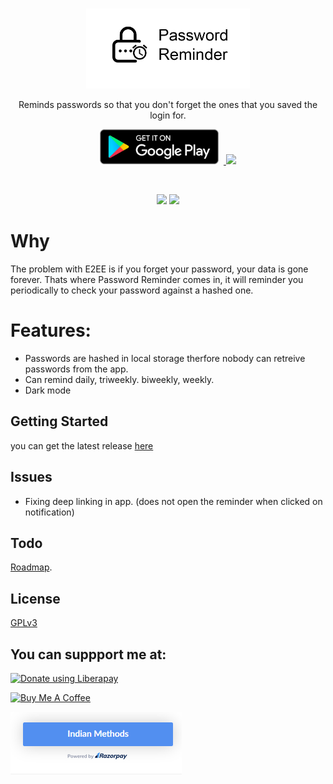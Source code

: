 <br>

<p align='center'>
<img height="128"  src="fastlane/metadata/android/en-US/images/featureGraphic.png"/>
</p>

<p align='center'>
Reminds passwords so that you don't forget the ones that you saved the login for.
</p>
 
<p align='center'>
    <a href='https://play.google.com/store/apps/details?id=com.abhinavmarwaha.passwordreminder'>
        <img  height="56"  alt='Get it on Google Play' style="padding-right:8px;" src='assets/get-it-on-play-store.png' />
    </a>
    <a href='https://f-droid.org/packages/org.abhinavmarwaha.passwordreminder/'>
        <img height="56" src="assets/external/get-it-on-fdroid.png">
    </a>
</p>

<br>

<p align='center'>
    <img src="https://img.shields.io/github/license/abhinavmarwaha/passwordreminder?color=teal"/>
    <img src="https://img.shields.io/github/v/release/abhinavmarwaha/passwordreminder?include_prereleases&color=teal"/>
</p>

# Why

The problem with E2EE is if you forget your password, your data is gone forever. Thats where Password Reminder comes in, it will reminder you periodically to check your password against a hashed one.

# Features:

* Passwords are hashed in local storage therfore nobody can retreive passwords from the app.
* Can remind daily, triweekly. biweekly, weekly.
* Dark mode

## Getting Started

you can get the latest release [here](https://github.com/abhinavmarwaha/passwordreminder/releases)

## Issues

* Fixing deep linking in app. (does not open the reminder when clicked on notification)

## Todo

[Roadmap](https://github.com/abhinavmarwaha/passwordreminder/projects/2).

## License

[GPLv3](https://www.gnu.org/licenses/gpl-3.0.en.html)

## You can suppport me at:

<noscript><a href="https://liberapay.com/abhinavmarwaha/donate"><img alt="Donate using Liberapay" src="https://liberapay.com/assets/widgets/donate.svg"></a></noscript><a href="https://www.buymeacoffee.com/abhinavmarwaha" target="_blank">
  
<img src="https://cdn.buymeacoffee.com/buttons/default-orange.png" alt="Buy Me A Coffee" height="41" width="174">

</a><a href="https://rzp.io/l/abhinavmarwaha"><img src="/assets/rzrpay.png" alt="Pay through Indian Methods"></img></a>
